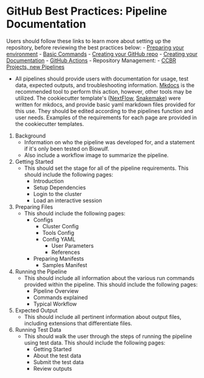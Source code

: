 # GitHub Best Practices: Pipeline Documentation

Users should follow these links to learn more about setting up the repository, before reviewing the best practices below:
    - [Preparing your environment](https://ccbr.github.io/HowTos/GitHub/howto_setup/)
    - [Basic Commands](https://ccbr.github.io/HowTos/GitHub/howto_functions/)
    - [Creating your GitHub repo](https://ccbr.github.io/HowTos/GitHub/howto_setup/)
    - [Creating your Documentation](https://ccbr.github.io/HowTos/GitHub/setup_docs)
    - [GitHub Actions](https://ccbr.github.io/HowTos/GitHub/sop_actions/)
    - Repository Management:
        - [CCBR Projects, new Pipelines](https://ccbr.github.io/HowTos/GitHub/sop_repo_projpipes/)

- All pipelines should provide users with documentation for usage, test data, expected outputs, and troubleshooting information. [Mkdocs](https://www.mkdocs.org/) is the recommended tool to perform this action, however, other tools may be utilized. The cookiecutter template's ([NextFlow](https://github.com/CCBR/CCBR_NextflowPipelineCookiecutter), [Snakemake](https://github.com/CCBR/CCBR_SnakemakePipelineCookiecutter)) were written for mkdocs, and provide basic yaml markdown files provided for this use. They should be edited according to the pipelines function and user needs. Examples of the requirements for each page are provided in the cookiecutter templates.

1. Background
    - Information on who the pipeline was developed for, and a statement if it's only been tested on Biowulf. 
    - Also include a workflow image to summarize the pipeline.
2. Getting Started
    - This should set the stage for all of the pipeline requirements. This should include the following pages:
        - Introduction
        - Setup Dependencies
        - Login to the cluster
        - Load an interactive session
3. Preparing Files
    - This should include the following pages:
        - Configs
            - Cluster Config
            - Tools Config
            - Config YAML
                - User Parameters
                - References
        - Preparing Manifests
            - Samples Manifest
4. Running the Pipeline
    - This should include all information about the various run commands provided within the pipeline. This should include the following pages:
        - Pipeline Overview
        - Commands explained
        - Typical Workflow
5. Expected Output
    - This should include all pertinent information about output files, including extensions that differentiate files.
6. Running Test Data
    - This should walk the user through the steps of running the pipeline using test data. This should include the following pages:
        - Getting Started
        - About the test data
        - Submit the test data
        - Review outputs